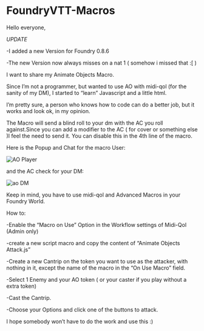 # FoundryVTT-Macros

Hello everyone,

*UPDATE*

-I added a new Version for Foundry 0.8.6

-The new Version now always misses on a nat 1 ( somehow i missed that :[ )





I want to share my Animate Objects Macro.

Since I’m not a programmer, but wanted to use AO with midi-qol (for the sanity of my DM), I started to “learn” Javascript and a little html.

I’m pretty sure, a person who knows how to code can do a better job, but it works and look ok, in my opinion.

The Macro will send a blind roll to your dm with the AC you roll against.Since you can add a modifier to the AC ( for cover or something else )I feel the need to send it. You can disable this in the 4th line of the macro.

Here is the Popup and Chat for the macro User:

![AO Player](https://user-images.githubusercontent.com/53573492/120703408-8c7c1980-c4b5-11eb-83e4-5df785ff2a3d.png)

and the AC check for your DM:

![ao DM](https://user-images.githubusercontent.com/53573492/120703440-969e1800-c4b5-11eb-9944-e36471337b18.jpg)

Keep in mind, you have to use midi-qol and Advanced Macros in your Foundry World.

How to:

-Enable the “Macro on Use” Option in the Workflow settings of Midi-Qol (Admin only)

-create a new script macro and copy the content of “Animate Objects Attack.js”

-Create a new Cantrip on the token you want to use as the attacker, with nothing in it, except the name of the macro in the “On Use Macro” field.

-Select 1 Enemy and your AO token ( or your caster if you play without a extra token)

-Cast the Cantrip.

-Choose your Options and click one of the buttons to attack.

I hope somebody won’t have to do the work and use this :)
